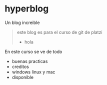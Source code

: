 # hyperblog
Un blog increible
>este blog es para el curso de git de platzi
>- hola

En este curso se ve de todo 
- buenas practicas
- creditos
- windows linux y mac
- disponible
